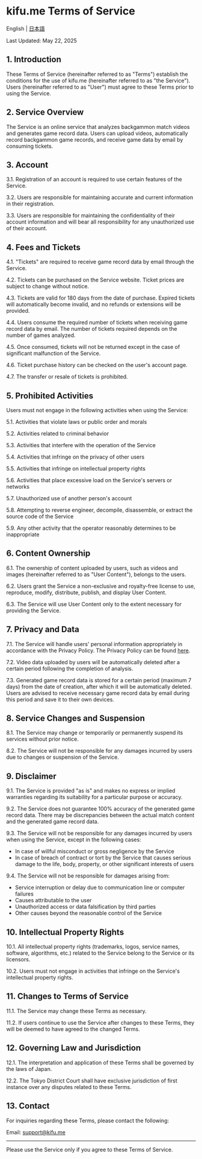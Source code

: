 # kifu.me Terms of Service

English | [日本語](TERMS_jp.md)

Last Updated: May 22, 2025

## 1. Introduction

These Terms of Service (hereinafter referred to as "Terms") establish the conditions for the use of kifu.me (hereinafter referred to as "the Service"). Users (hereinafter referred to as "User") must agree to these Terms prior to using the Service.

## 2. Service Overview

The Service is an online service that analyzes backgammon match videos and generates game record data. Users can upload videos, automatically record backgammon game records, and receive game data by email by consuming tickets.

## 3. Account

3.1. Registration of an account is required to use certain features of the Service.

3.2. Users are responsible for maintaining accurate and current information in their registration.

3.3. Users are responsible for maintaining the confidentiality of their account information and will bear all responsibility for any unauthorized use of their account.

## 4. Fees and Tickets

4.1. "Tickets" are required to receive game record data by email through the Service.

4.2. Tickets can be purchased on the Service website. Ticket prices are subject to change without notice.

4.3. Tickets are valid for 180 days from the date of purchase. Expired tickets will automatically become invalid, and no refunds or extensions will be provided.

4.4. Users consume the required number of tickets when receiving game record data by email. The number of tickets required depends on the number of games analyzed.

4.5. Once consumed, tickets will not be returned except in the case of significant malfunction of the Service.

4.6. Ticket purchase history can be checked on the user's account page.

4.7. The transfer or resale of tickets is prohibited.

## 5. Prohibited Activities

Users must not engage in the following activities when using the Service:

5.1. Activities that violate laws or public order and morals

5.2. Activities related to criminal behavior

5.3. Activities that interfere with the operation of the Service

5.4. Activities that infringe on the privacy of other users

5.5. Activities that infringe on intellectual property rights

5.6. Activities that place excessive load on the Service's servers or networks

5.7. Unauthorized use of another person's account

5.8. Attempting to reverse engineer, decompile, disassemble, or extract the source code of the Service

5.9. Any other activity that the operator reasonably determines to be inappropriate

## 6. Content Ownership

6.1. The ownership of content uploaded by users, such as videos and images (hereinafter referred to as "User Content"), belongs to the users.

6.2. Users grant the Service a non-exclusive and royalty-free license to use, reproduce, modify, distribute, publish, and display User Content.

6.3. The Service will use User Content only to the extent necessary for providing the Service.

## 7. Privacy and Data

7.1. The Service will handle users' personal information appropriately in accordance with the Privacy Policy. The Privacy Policy can be found [here](PRIVACY.md).

7.2. Video data uploaded by users will be automatically deleted after a certain period following the completion of analysis.

7.3. Generated game record data is stored for a certain period (maximum 7 days) from the date of creation, after which it will be automatically deleted. Users are advised to receive necessary game record data by email during this period and save it to their own devices.

## 8. Service Changes and Suspension

8.1. The Service may change or temporarily or permanently suspend its services without prior notice.

8.2. The Service will not be responsible for any damages incurred by users due to changes or suspension of the Service.

## 9. Disclaimer

9.1. The Service is provided "as is" and makes no express or implied warranties regarding its suitability for a particular purpose or accuracy.

9.2. The Service does not guarantee 100% accuracy of the generated game record data. There may be discrepancies between the actual match content and the generated game record data.

9.3. The Service will not be responsible for any damages incurred by users when using the Service, except in the following cases:
   - In case of willful misconduct or gross negligence by the Service
   - In case of breach of contract or tort by the Service that causes serious damage to the life, body, property, or other significant interests of users

9.4. The Service will not be responsible for damages arising from:
   - Service interruption or delay due to communication line or computer failures
   - Causes attributable to the user
   - Unauthorized access or data falsification by third parties
   - Other causes beyond the reasonable control of the Service

## 10. Intellectual Property Rights

10.1. All intellectual property rights (trademarks, logos, service names, software, algorithms, etc.) related to the Service belong to the Service or its licensors.

10.2. Users must not engage in activities that infringe on the Service's intellectual property rights.

## 11. Changes to Terms of Service

11.1. The Service may change these Terms as necessary.

11.2. If users continue to use the Service after changes to these Terms, they will be deemed to have agreed to the changed Terms.

## 12. Governing Law and Jurisdiction

12.1. The interpretation and application of these Terms shall be governed by the laws of Japan.

12.2. The Tokyo District Court shall have exclusive jurisdiction of first instance over any disputes related to these Terms.

## 13. Contact

For inquiries regarding these Terms, please contact the following:

Email: [support@kifu.me](mailto:support@kifu.me)

---

Please use the Service only if you agree to these Terms of Service.
